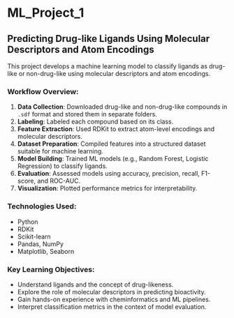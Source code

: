 # ML_Project_1
## Predicting Drug-like Ligands Using Molecular Descriptors and Atom Encodings

This project develops a machine learning model to classify ligands as drug-like or non-drug-like using molecular descriptors and atom encodings.

### Workflow Overview:
1. **Data Collection**: Downloaded drug-like and non-drug-like compounds in `.sdf` format and stored them in separate folders.
2. **Labeling**: Labeled each compound based on its class.
3. **Feature Extraction**: Used RDKit to extract atom-level encodings and molecular descriptors.
4. **Dataset Preparation**: Compiled features into a structured dataset suitable for machine learning.
5. **Model Building**: Trained ML models (e.g., Random Forest, Logistic Regression) to classify ligands.
6. **Evaluation**: Assessed models using accuracy, precision, recall, F1-score, and ROC-AUC.
7. **Visualization**: Plotted performance metrics for interpretability.

###  Technologies Used:
- Python
- RDKit
- Scikit-learn
- Pandas, NumPy
- Matplotlib, Seaborn

###  Key Learning Objectives:
- Understand ligands and the concept of drug-likeness.
- Explore the role of molecular descriptors in predicting bioactivity.
- Gain hands-on experience with cheminformatics and ML pipelines.
- Interpret classification metrics in the context of model evaluation.

